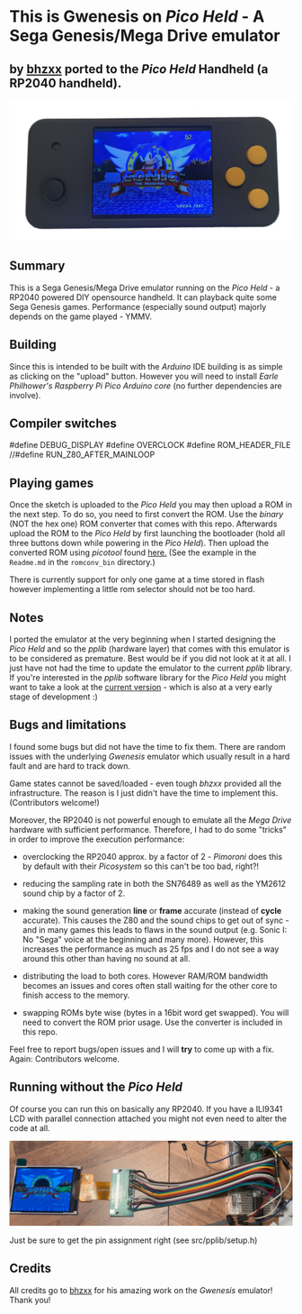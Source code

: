 # This is Gwenesis on *Pico Held* - A Sega Genesis/Mega Drive emulator 

## by [bhzxx](https://github.com/bzhxx) ported to the *Pico Held* Handheld (a RP2040 handheld).

![Pico Held picture 1](images/gwenesis_running.jpg)

## Summary

This is a Sega Genesis/Mega Drive emulator running on the *Pico Held* - a RP2040 powered DIY opensource handheld.
It can playback quite some Sega Genesis games. Performance (especially sound output) majorly depends on the game played - YMMV.

## Building

Since this is intended to be built with the *Arduino* IDE building is as simple as clicking on the "upload" button. However you will need to install *Earle Philhower's* *Raspberry Pi Pico Arduino core* (no further dependencies are involve).

## Compiler switches

#define DEBUG_DISPLAY
#define OVERCLOCK
#define ROM_HEADER_FILE
//#define RUN_Z80_AFTER_MAINLOOP


## Playing games

Once the sketch is uploaded to the *Pico Held* you may then upload a ROM in the next step.
To do so, you need to first convert the ROM. Use the *binary* (NOT the hex one) ROM converter that comes with this repo.
Afterwards upload the ROM to the *Pico Held* by first launching the bootloader (hold all three buttons down while powering in the *Pico Held*). Then upload the converted ROM using *picotool* found [here.](https://github.com/raspberrypi/picotool)
(See the example in the `Readme.md` in the `romconv_bin` directory.)

There is currently support for only one game at a time stored in flash however implementing a little rom selector should not be too hard.

## Notes

I ported the emulator at the very beginning when I started designing the *Pico Held* and so the *pplib* (hardware layer) that comes with this emulator is to be considered as premature. Best would be if you did not look at it at all. I just have not had the time to update the emulator to the current *pplib* library. If you're interested in the *pplib* software library for the *Pico Held* you might want to take a look at the [current version](https://github.com/fcipaq/picohero_pplib) - which is also at a very early stage of development :)

## Bugs and limitations

I found some bugs but did not have the time to fix them. There are random issues with the underlying *Gwenesis* emulator which usually result in a hard fault and are hard to track down.

Game states cannot be saved/loaded - even tough *bhzxx* provided all the infrastructure. The reason is I just didn't have the time to implement this. (Contributors welcome!)

Moreover, the RP2040 is not powerful enough to emulate all the *Mega Drive* hardware with sufficient performance. Therefore, I had to do some "tricks" in order to improve the execution performance:

- overclocking the RP2040 approx. by a factor of 2 - *Pimoroni* does this by default with their *Picosystem* so this can't be too bad, right?!

- reducing the sampling rate in both the SN76489 as well as the YM2612 sound chip by a factor of 2.

- making the sound generation **line** or **frame** accurate (instead of **cycle** accurate). This causes the Z80 and the sound chips to get out of sync - and in many games this leads to flaws in the sound output (e.g. Sonic I: No "Sega" voice at the beginning and many more). However, this increases the performance as much as 25 fps and I do not see a way around this other than having no sound at all.

- distributing the load to both cores. However RAM/ROM bandwidth becomes an issues and cores often stall waiting for the other core to finish access to the memory.

- swapping ROMs byte wise (bytes in a 16bit word get swapped). You will need to convert the ROM prior usage. Use the converter is included in this repo.

Feel free to report bugs/open issues and I will **try** to come up with a fix. Again: Contributors welcome.

## Running without the *Pico Held*

Of course you can run this on basically any RP2040. If you have a ILI9341 LCD with parallel connection attached you might not even need to alter the code at all.

![Genesis on the breadboard](images/md_breadboard.jpg)

Just be sure to get the pin assignment right (see src/pplib/setup.h)

## Credits

All credits go to [bhzxx](https://github.com/bzhxx/gwenesis) for his amazing work on the *Gwenesis* emulator! Thank you!


